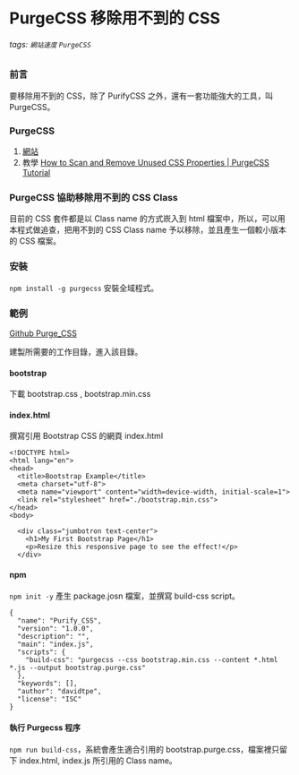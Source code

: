 # PurgeCSS 移除用不到的 CSS
###### tags: `網站速度` `PurgeCSS`

### 前言
要移除用不到的 CSS，除了 PurifyCSS 之外，還有一套功能強大的工具，叫 PurgeCSS。

### PurgeCSS
1. [網站](https://purgecss.com/)
2. 教學 [How to Scan and Remove Unused CSS Properties | PurgeCSS Tutorial](https://www.youtube.com/watch?v=y3WQoON6Vfc&t=196s)

### PurgeCSS 協助移除用不到的 CSS Class
目前的 CSS 套件都是以 Class name 的方式崁入到 html 檔案中，所以，可以用本程式做追查，把用不到的 CSS Class name 予以移除，並且產生一個較小版本的 CSS 檔案。

### 安裝
`npm install -g purgecss` 安裝全域程式。

### 範例
[Github Purge_CSS](https://github.com/capeta0507/website_speed/tree/main/Purge_CSS)

建製所需要的工作目錄，進入該目錄。
#### bootstrap
下載 bootstrap.css , bootstrap.min.css

#### index.html
撰寫引用 Bootstrap CSS 的網頁 index.html
```htmlmixed=
<!DOCTYPE html>
<html lang="en">
<head>
  <title>Bootstrap Example</title>
  <meta charset="utf-8">
  <meta name="viewport" content="width=device-width, initial-scale=1">
  <link rel="stylesheet" href="./bootstrap.min.css">
</head>
<body>

  <div class="jumbotron text-center">
    <h1>My First Bootstrap Page</h1>
    <p>Resize this responsive page to see the effect!</p> 
  </div>
```

#### npm
`npm init -y` 產生 package.josn 檔案，並撰寫 build-css script。
```json=
{
  "name": "Purify_CSS",
  "version": "1.0.0",
  "description": "",
  "main": "index.js",
  "scripts": {
    "build-css": "purgecss --css bootstrap.min.css --content *.html *.js --output bootstrap.purge.css"
  },
  "keywords": [],
  "author": "davidtpe",
  "license": "ISC"
}
```
#### 執行 Purgecss 程序
`npm run build-css`，系統會產生適合引用的 bootstrap.purge.css，檔案裡只留下 index.html, index.js 所引用的 Class name。

